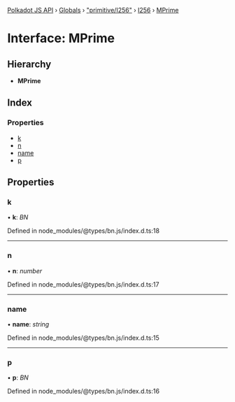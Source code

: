 [Polkadot JS API](../README.md) › [Globals](../globals.md) › ["primitive/I256"](../modules/_primitive_i256_.md) › [I256](../classes/_primitive_i256_.i256.md) › [MPrime](_primitive_i256_.i256.mprime.md)

# Interface: MPrime

## Hierarchy

* **MPrime**

## Index

### Properties

* [k](_primitive_i256_.i256.mprime.md#k)
* [n](_primitive_i256_.i256.mprime.md#n)
* [name](_primitive_i256_.i256.mprime.md#name)
* [p](_primitive_i256_.i256.mprime.md#p)

## Properties

###  k

• **k**: *BN*

Defined in node_modules/@types/bn.js/index.d.ts:18

___

###  n

• **n**: *number*

Defined in node_modules/@types/bn.js/index.d.ts:17

___

###  name

• **name**: *string*

Defined in node_modules/@types/bn.js/index.d.ts:15

___

###  p

• **p**: *BN*

Defined in node_modules/@types/bn.js/index.d.ts:16
